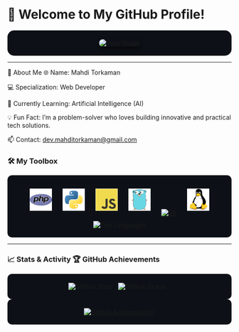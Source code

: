 # 👋 Welcome to My GitHub Profile!

<div align="center" style="background-color:#0d1117; padding:20px; border-radius:15px;">
  <img src="https://github.com/user-attachments/assets/8b273a5b-3d53-4e80-a0f2-2528f98cfd57" 
       alt="Hero Image" 
       style="width:85%; max-height:400px; border-radius:15px; box-shadow:0px 4px 10px rgba(0, 0, 0, 0.6);" />
</div>

---

🚀 About Me
🌐 Name: Mahdi Torkaman

💻 Specialization: Web Developer

🌱 Currently Learning: Artificial Intelligence (AI)

💡 Fun Fact: I’m a problem-solver who loves building innovative and practical tech solutions.

📫 Contact: dev.mahditorkaman@gmail.com

### 🛠️ My Toolbox  
<div align="center" style="background-color:#0d1117; padding:20px; border-radius:10px;">
    <a href="https://www.php.org/" target="_blank"> 
    <img src="https://raw.githubusercontent.com/devicons/devicon/master/icons/php/php-original.svg" 
         alt="Python" width="50" height="50" style="margin: 10px;"/></a>
  <a href="https://www.python.org/" target="_blank"> 
    <img src="https://raw.githubusercontent.com/devicons/devicon/master/icons/python/python-original.svg" 
         alt="Python" width="50" height="50" style="margin: 10px;"/</a>
  <a href="https://developer.mozilla.org/en-US/docs/Web/JavaScript" target="_blank"> 
    <img src="https://raw.githubusercontent.com/devicons/devicon/master/icons/javascript/javascript-original.svg" 
         alt="JavaScript" width="50" height="50" style="margin: 10px;"/></a>
  <a href="https://golang.org/" target="_blank"> 
    <img src="https://raw.githubusercontent.com/devicons/devicon/master/icons/go/go-original.svg" 
         alt="Go" width="50" height="50" style="margin: 10px;"/></a>
  <a href="https://git-scm.com/" target="_blank"> 
    <img src="https://www.vectorlogo.zone/logos/git-scm/git-scm-icon.svg" 
         alt="Git" width="50" height="50" style="margin: 10px;"/></a>
  <a href="https://www.linux.org/" target="_blank"> 
    <img src="https://raw.githubusercontent.com/devicons/devicon/master/icons/linux/linux-original.svg" 
         alt="Linux" width="50" height="50" style="margin: 10px;"/></a>
  <div>
      <img src="https://github-readme-stats.vercel.app/api/top-langs/?username=EchoMahdi&layout=compact&theme=nord" 
       alt="Top Languages" />
  </div>

</div>

---

### 📈 Stats & Activity  🏆 GitHub Achievements  

<div align="center" style="background-color:#0d1117; padding:20px; border-radius:10px;">
  <img src="https://github-readme-stats.vercel.app/api?username=EchoMahdi&show_icons=true&theme=nord&count_private=true" 
       alt="GitHub Stats" style="margin-right: 10px;"/>
  <img src="https://github-readme-streak-stats.herokuapp.com?user=EchoMahdi&theme=nord" 
       alt="GitHub Streak" style="margin-right: 10px;"/>
  
</div>

<div align="center" style="background-color:#0d1117; padding:20px; border-radius:10px;">
  <a href="https://github.com/EchoMahdi?tab=repositories">
    <img src="https://github-profile-trophy.vercel.app/?username=EchoMahdi&column=6&margin-w=10&margin-h=10&theme=nord" 
         alt="GitHub Achievements" />
  </a>
</div>

